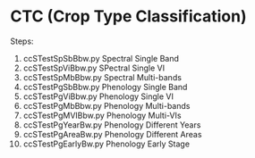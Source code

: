 # CTC (Crop Type Classification)

Steps:

1. ccSTestSpSbBbw.py 	Spectral Single Band
2. ccSTestSpViBbw.py 	SPectral Single VI
3. ccSTestSpMbBbw.py 	Spectral Multi-bands
4. ccSTestPgSbBbw.py 	Phenology Single Band
5. ccSTestPgViBbw.py 	Phenology Single VI
6. ccSTestPgMbBbw.py 	Phenology Multi-bands
7. ccSTestPgMVIBbw.py 	Phenology Multi-VIs
8. ccSTestPgYearBw.py 	Phenology Different Years
9. ccSTestPgAreaBw.py 	Phenology Different Areas
10. ccSTestPgEarlyBw.py Phenology Early Stage
